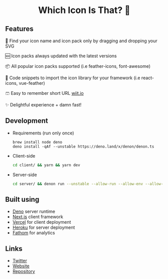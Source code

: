 <div align="center">
  <h1>Which Icon Is That? 🤔</h1>
</div>

## Features

🔎 Find your icon name and icon pack only by dragging and dropping your SVG

🆕 Icon packs always updated with the latest versions

📦 All popular icon packs supported (i.e feather-icons, font-awesome)

📎 Code snippets to import the icon library for your framework (i.e react-icons, vue-feather)

🩳 Easy to remember short URL [wiit.io](https://wiit.io)

✨ Delightful experience + damn fast!

## Development

- Requirements (run only once)

  ```
  brew install node deno
  deno install -qAf --unstable https://deno.land/x/denon/denon.ts
  ```

* Client-side

  ```bash
  cd client/ && yarn && yarn dev
  ```

- Server-side

  ```bash
  cd server/ && denon run --unstable --allow-run --allow-env --allow-read --allow-write --allow-net app.ts
  ```

## Built using

- [Deno](https://deno.land) server runtime
- [Next.js](https://nextjs.org) client framework
- [Vercel](https://vercel.com) for client deployment
- [Heroku](https://www.heroku.com) for server deployment
- [Fathom](https://usefathom.com) for analytics

## Links

- [Twitter](https://twitter.com/whichiconisthat)
- [Website](https://www.whichiconisthat.com)
- [Repository](https://github.com/lndgalante/which-icon-is-that)
